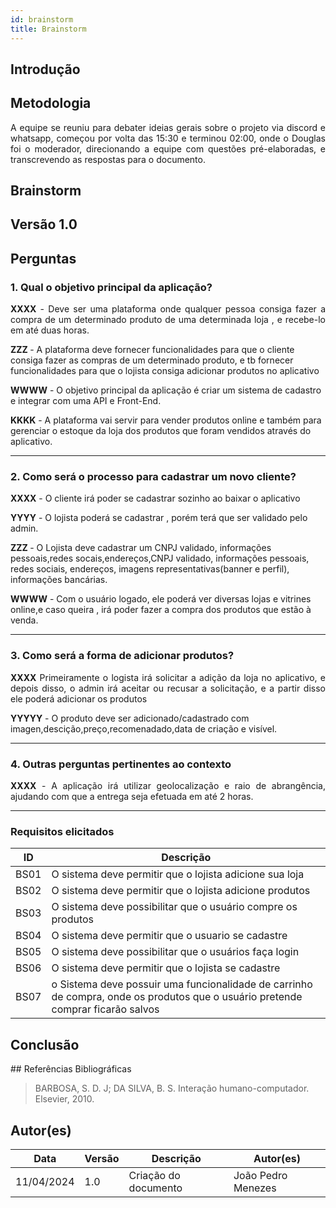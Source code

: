 ```yaml
---
id: brainstorm
title: Brainstorm
---
```

 
## Introdução
<p align = "justify">

</p>
 
## Metodologia
<p align = "justify">
A equipe se reuniu para debater ideias gerais sobre o projeto via discord e  whatsapp, começou  por volta das 15:30  e terminou 02:00, onde o Douglas foi o moderador, direcionando a equipe com questões pré-elaboradas, e transcrevendo as respostas para o documento.
</p>
  
## Brainstorm 
  
## Versão 1.0 
  
## Perguntas 
   
### 1. Qual o objetivo principal da aplicação?
  
<p align = "justify">
<b>XXXX</b> - Deve ser uma plataforma onde qualquer pessoa consiga fazer a compra de um determinado produto de uma determinada loja , e recebe-lo em até duas horas.
 
<b> ZZZ </b>- A plataforma deve fornecer funcionalidades para que o cliente consiga fazer as compras de um determinado produto, e tb fornecer funcionalidades para que o lojista consiga adicionar produtos no aplicativo
 
<b>WWWW</b> -  O objetivo principal da aplicação é criar um sistema de cadastro e integrar com uma API e Front-End.
 
<b>KKKK</b> - A plataforma vai servir para vender produtos online e também para gerenciar o estoque da loja dos produtos que foram vendidos através do aplicativo.
</p>                       

---                                                                      

    
      
### 2. Como será o processo para cadastrar um novo cliente?
                                                                     
<p align = "justify">
<b>XXXX</b> -  O cliente irá poder se cadastrar sozinho ao baixar o aplicativo 
 
<b>YYYY</b> - O lojista poderá se cadastrar , porém terá que ser validado pelo admin.

<b> ZZZ </b>-  O Lojista deve cadastrar  um CNPJ validado, informações pessoais,redes socais,endereços,CNPJ validado, informações pessoais, redes sociais, endereços, imagens representativas(banner e perfil), informações bancárias.

<b>WWWW</b> -  Com o usuário logado, ele poderá ver diversas lojas e vitrines online,e caso queira , irá poder fazer a compra dos produtos que estão à venda.


</p>                       

---  
  
### 3. Como será a forma de adicionar produtos?
 
<p align = "justify">
<b>XXXX</b> Primeiramente o logista irá solicitar a adição da loja no aplicativo, e depois disso, o admin irá aceitar ou recusar a solicitação, e a partir disso ele poderá adicionar os produtos 

<b>YYYYY</b> - O produto deve ser adicionado/cadastrado com imagen,descição,preço,recomenadado,data de criação e visível. 

</p>
 
---
 
### 4. Outras perguntas pertinentes ao contexto

<p align = "justify">
<b>XXXX</b> - A aplicação irá utilizar geolocalização e raio de abrangência, ajudando com que a entrega seja efetuada em até 2 horas.
 

 
---
 

 
### Requisitos elicitados
 
|ID|Descrição|
|----|-------------|
|BS01| O sistema deve permitir que o lojista adicione sua loja|
|BS02| O sistema deve permitir que o lojista adicione produtos|
|BS03| O sistema deve possibilitar que o usuário compre os produtos|
|BS04| O sistema deve permitir que o usuario se cadastre |
|BS05| O sistema deve possibilitar que o usuários faça login |
|BS06| O sistema deve permitir que o lojista se cadastre|
|BS07| o Sistema deve possuir uma funcionalidade de carrinho de compra, onde os produtos que o usuário pretende comprar ficarão salvos|

 
## Conclusão
<p align = "justify">

</p>
## Referências Bibliográficas
 
> BARBOSA, S. D. J; DA SILVA, B. S. Interação humano-computador. Elsevier, 2010.
 
 
## Autor(es)
| Data | Versão | Descrição | Autor(es) |
| -- | -- | -- | -- |
| 11/04/2024 | 1.0 | Criação do documento | João Pedro Menezes |
